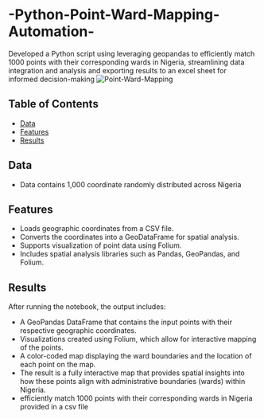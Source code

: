 # -Python-Point-Ward-Mapping-Automation-
Developed a Python script using leveraging geopandas to efficiently match 1000 points with their corresponding wards in Nigeria, streamlining data integration and analysis and exporting results to an excel sheet for informed decision-making
![Point-Ward-Mapping](https://github.com/shaibubenjamin/-Python-for-Automation-Point-Ward-Mapping-/blob/a9d00a4588ff8c788c149d08121f27186647211d/Wards%20to%20point%20mapping.png) 

## Table of Contents
- [Data](#data)
- [Features](#features)
- [Results](#results)

## Data
- Data contains 1,000 coordinate randomly distributed across Nigeria

## Features

- Loads geographic coordinates from a CSV file.
- Converts the coordinates into a GeoDataFrame for spatial analysis.
- Supports visualization of point data using Folium.
- Includes spatial analysis libraries such as Pandas, GeoPandas, and Folium.

## Results
After running the notebook, the output includes:

- A GeoPandas DataFrame that contains the input points with their respective geographic coordinates.
- Visualizations created using Folium, which allow for interactive mapping of the points.
- A color-coded map displaying the ward boundaries and the location of each point on the map.
- The result is a fully interactive map that provides spatial insights into how these points align with administrative boundaries (wards) within Nigeria.
- efficiently match 1000 points with their corresponding wards in Nigeria provided in a csv file
